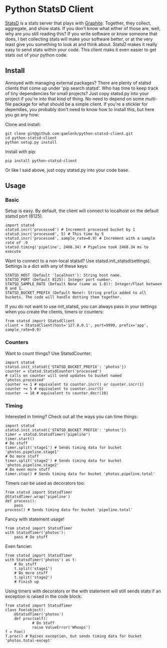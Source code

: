 # Python StatsD Client

[StatsD](https://github.com/etsy/statsd) is a stats server that plays with [Graphite](http://graphite.wikidot.com/).  Together,
they collect, aggregate, and show stats. If you don't know what either of those are, well, why are
you still reading this? If you write software or know someone that does, I bet collecting stats will
make your software better, or at the very least give you something to look at and think about.
StatsD makes it really easy to send stats within your code. This client maks it even easier to get
stats out of your python code.

## Install
Annoyed with managing external packages?  There are plenty of statsd clients that come up
under 'pip search statsd'.  Who has time to keep track of tiny dependencies for small projects? Just
copy statsd.py into your project if you're into that kind of thing. No need to depend on some
multi-file package for what should be a simple client. If you're a stickler for dependies, you
probably don't need to know how to install this, but here you go any how:

Clone and install:

    git clone git@github.com:gaelenh/python-statsd-client.git
    cd python-statsd-client
    python setup.py install

Install with pip:

    pip install python-statsd-client

Or like I said above, just copy statsd.py into your code base.

## Usage

### Basic
Setup is easy. By default, the client will connect to localhost on the default statsd port (8125).

    import statsd
    statsd.incr('processed') # Increment processed bucket by 1
    statsd.incr('processed', 5) # This time by 5
    statsd.incr('processed', sample_rate=0.9) # Increment with a sample rate of .9
    statsd.timing('pipeline', 2468.34) # Pipeline took 2468.34 ms to execute

Want to connect to a non-local statsd? Use statsd.init_statsd(settings). Settings is a dict with
any of these keys:

    STATSD_HOST (Default 'localhost'): String host name.
    STATSD_PORT (Default 8125): Integer port number.
    STATSD_SAMPLE_RATE (Default None (same as 1.0)): Integer/Float between 0 and 1.
    STATSD_BUCKET_PREFIX (Default None): String prefix added to all buckets. The code will handle dotting them together.

If you do not want to use init_statsd, you can always pass in your settings when you create the
clients, timers or counters:

    from statsd import StatsdClient
    client = StatsdClient(host='127.0.0.1', port=9999, prefix='app', sample_rate=0.9)

### Counters
Want to count things? Use StatsdCounter:

    import statsd
    statsd.init_statsd({'STATSD_BUCKET_PREFIX': 'photos'})
    counter = statsd.StatsdCounter('processed')
    # calls on counter will send updates to bucket named 'photos.processed'
    counter += 1 # equivalent to counter.incr() or counter.incr(1)
    counter += 5 # equivalent to counter.incr(5)
    counter -= 10 # equivalent to counter.decr(10)

### Timing
Interested in timing? Check out all the ways you can time things:

    import statsd
    statsd.init_statsd({'STATSD_BUCKET_PREFIX': 'photos'})
    timer = statsd.StatsdTimer('pipeline')
    timer.start()
    # Do stuff
    timer.split('stage1') # Sends timing data for bucket 'photos.pipeline.stage1'
    # Do more stuff
    timer.split('stage2') # Sends timing data for bucket 'photos.pipeline.stage2'
    # Do even more stuff
    timer.stop() # Sends timing data for bucket 'photos.pipeline.total'

Timers can be used as decorators too:

    from statsd import StatsdTimer
    @StatsdTimer.wrap('pipeline')
    def process():
        pass
    process() # Sends timing data for bucket 'pipeline.total'

Fancy with statement usage!

    from statsd import StatsdTimer
    with StatsdTimer('photos'):
        pass # Do stuff

Even fancier:

    from statsd import StatsdTimer
    with StatsdTimer('photos') as t:
        # Do stuff
        t.split('stage1')
        # Do more stuff
        t.split('stage2')
        # Finish up

Using timers with decorators or the with statement will still sends stats if an exception is raised
in the code block:

    from statsd import StatsdTimer
    class Foo(object):
        @StatsdTimer('photos')
        def proc(self):
                # Do stuff
                raise ValueError('Whoops')
    f = Foo()
    f.proc() # Raises exception, but sends timing data for bucket 'photos.total-except'


